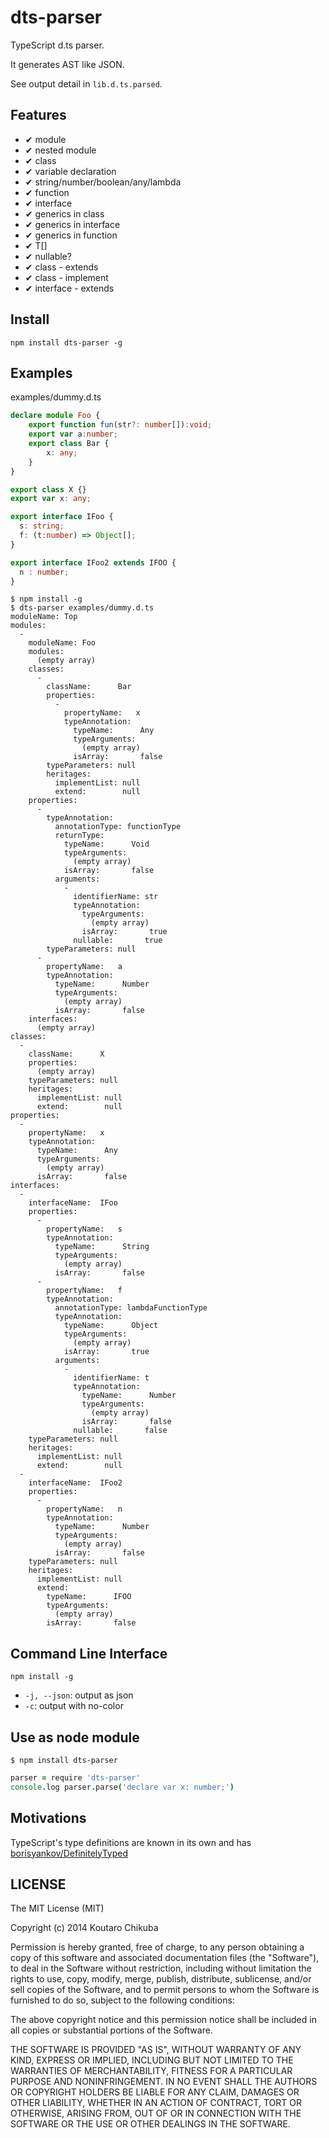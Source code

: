 # dts-parser

TypeScript d.ts parser.

It generates AST like JSON.

See output detail in `lib.d.ts.parsed`.

## Features

- ✔ module
- ✔ nested module
- ✔ class
- ✔ variable declaration
- ✔ string/number/boolean/any/lambda
- ✔ function
- ✔ interface
- ✔ generics in class
- ✔ generics in interface
- ✔ generics in function
- ✔ T[]
- ✔ nullable?
- ✔ class - extends
- ✔ class - implement
- ✔ interface - extends

## Install

```
npm install dts-parser -g
```

## Examples


examples/dummy.d.ts

```typescript
declare module Foo {
    export function fun(str?: number[]):void;
    export var a:number;
    export class Bar {
        x: any;
    }
}

export class X {}
export var x: any;

export interface IFoo {
  s: string;
  f: (t:number) => Object[];
}

export interface IFoo2 extends IFOO {
  n : number;
}

```

```
$ npm install -g
$ dts-parser examples/dummy.d.ts
moduleName: Top
modules:
  -
    moduleName: Foo
    modules:
      (empty array)
    classes:
      -
        className:      Bar
        properties:
          -
            propertyName:   x
            typeAnnotation:
              typeName:      Any
              typeArguments:
                (empty array)
              isArray:       false
        typeParameters: null
        heritages:
          implementList: null
          extend:        null
    properties:
      -
        typeAnnotation:
          annotationType: functionType
          returnType:
            typeName:      Void
            typeArguments:
              (empty array)
            isArray:       false
          arguments:
            -
              identifierName: str
              typeAnnotation:
                typeArguments:
                  (empty array)
                isArray:       true
              nullable:       true
        typeParameters: null
      -
        propertyName:   a
        typeAnnotation:
          typeName:      Number
          typeArguments:
            (empty array)
          isArray:       false
    interfaces:
      (empty array)
classes:
  -
    className:      X
    properties:
      (empty array)
    typeParameters: null
    heritages:
      implementList: null
      extend:        null
properties:
  -
    propertyName:   x
    typeAnnotation:
      typeName:      Any
      typeArguments:
        (empty array)
      isArray:       false
interfaces:
  -
    interfaceName:  IFoo
    properties:
      -
        propertyName:   s
        typeAnnotation:
          typeName:      String
          typeArguments:
            (empty array)
          isArray:       false
      -
        propertyName:   f
        typeAnnotation:
          annotationType: lambdaFunctionType
          typeAnnotation:
            typeName:      Object
            typeArguments:
              (empty array)
            isArray:       true
          arguments:
            -
              identifierName: t
              typeAnnotation:
                typeName:      Number
                typeArguments:
                  (empty array)
                isArray:       false
              nullable:       false
    typeParameters: null
    heritages:
      implementList: null
      extend:        null
  -
    interfaceName:  IFoo2
    properties:
      -
        propertyName:   n
        typeAnnotation:
          typeName:      Number
          typeArguments:
            (empty array)
          isArray:       false
    typeParameters: null
    heritages:
      implementList: null
      extend:
        typeName:      IFOO
        typeArguments:
          (empty array)
        isArray:       false
```

## Command Line Interface

```
npm install -g
```

- `-j, --json`: output as json
- `-c`: output with no-color

## Use as node module

```
$ npm install dts-parser
```

```coffee
parser = require 'dts-parser'
console.log parser.parse('declare var x: number;')
```

## Motivations

TypeScript's type definitions are known in its own and has [borisyankov/DefinitelyTyped](https://github.com/borisyankov/DefinitelyTyped "borisyankov/DefinitelyTyped")

## LICENSE

The MIT License (MIT)

Copyright (c) 2014 Koutaro Chikuba

Permission is hereby granted, free of charge, to any person obtaining a copy
of this software and associated documentation files (the "Software"), to deal
in the Software without restriction, including without limitation the rights
to use, copy, modify, merge, publish, distribute, sublicense, and/or sell
copies of the Software, and to permit persons to whom the Software is
furnished to do so, subject to the following conditions:

The above copyright notice and this permission notice shall be included in
all copies or substantial portions of the Software.

THE SOFTWARE IS PROVIDED "AS IS", WITHOUT WARRANTY OF ANY KIND, EXPRESS OR
IMPLIED, INCLUDING BUT NOT LIMITED TO THE WARRANTIES OF MERCHANTABILITY,
FITNESS FOR A PARTICULAR PURPOSE AND NONINFRINGEMENT. IN NO EVENT SHALL THE
AUTHORS OR COPYRIGHT HOLDERS BE LIABLE FOR ANY CLAIM, DAMAGES OR OTHER
LIABILITY, WHETHER IN AN ACTION OF CONTRACT, TORT OR OTHERWISE, ARISING FROM,
OUT OF OR IN CONNECTION WITH THE SOFTWARE OR THE USE OR OTHER DEALINGS IN
THE SOFTWARE.
